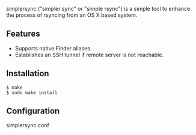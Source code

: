 simplersync ("simpler sync" or "simple rsync") is a simple tool to enhance the process of rsyncing from an OS X based system.

Features
--------
* Supports native Finder aliases.
* Establishes an SSH tunnel if remote server is not reachable.

Installation
------------

	$ make
	$ sudo make install

Configuration
-------------

simplersync.conf